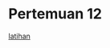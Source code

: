 # Pertemuan 12
[latihan](https://github.com/Nurimamasbait/tekn-cloud-computing/blob/64050ae7c9dfa1a435d5fa01143ae606e4f5b2ed/minggu-12/latihan.md)
